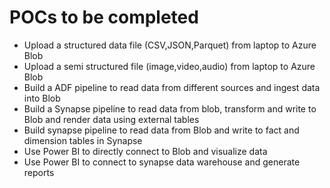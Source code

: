 # POCs to be completed

* Upload a structured data file (CSV,JSON,Parquet) from laptop to Azure Blob
* Upload a semi structured file (image,video,audio) from laptop to Azure Blob
* Build a ADF pipeline to read data from different sources and ingest data into Blob
* Build a Synapse pipeline to read data from blob, transform and write to Blob and render data using external tables
* Build synapse pipeline to read data from Blob and write to fact and dimension tables in Synapse
* Use Power BI to directly connect to Blob and visualize data
* Use Power BI to connect to synapse data warehouse and generate reports
